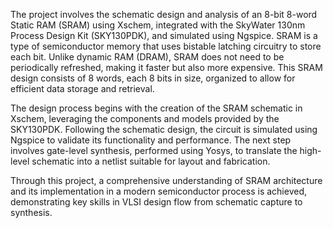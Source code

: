 The project involves the schematic design and analysis of an 8-bit 8-word Static RAM (SRAM) using Xschem, integrated with the SkyWater 130nm Process Design Kit (SKY130PDK), and simulated using Ngspice. SRAM is a type of semiconductor memory that uses bistable latching circuitry to store each bit. Unlike dynamic RAM (DRAM), SRAM does not need to be periodically refreshed, making it faster but also more expensive. This SRAM design consists of 8 words, each 8 bits in size, organized to allow for efficient data storage and retrieval.

The design process begins with the creation of the SRAM schematic in Xschem, leveraging the components and models provided by the SKY130PDK. Following the schematic design, the circuit is simulated using Ngspice to validate its functionality and performance. The next step involves gate-level synthesis, performed using Yosys, to translate the high-level schematic into a netlist suitable for layout and fabrication.

Through this project, a comprehensive understanding of SRAM architecture and its implementation in a modern semiconductor process is achieved, demonstrating key skills in VLSI design flow from schematic capture to synthesis.
